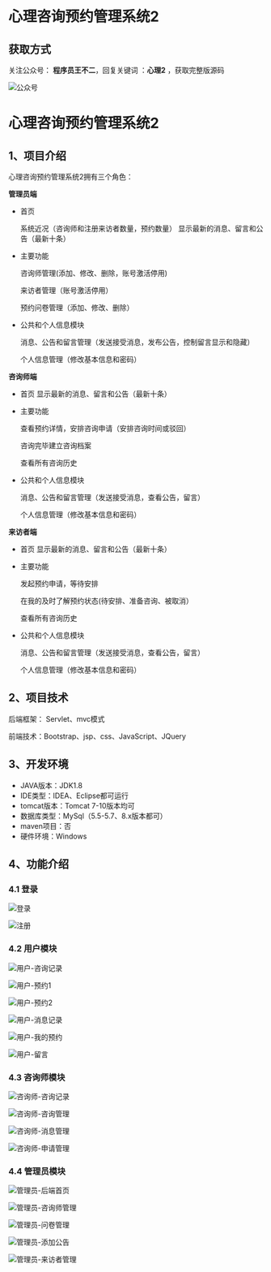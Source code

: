 # 心理咨询预约管理系统2
## 获取方式

关注公众号： **程序员王不二**，回复关键词  ：**心理2** ，获取完整版源码

![公众号](https://project-images-1256969109.cos.ap-chongqing.myqcloud.com/Typora-Images/202205281253739.png)


# 心理咨询预约管理系统2



## 1、项目介绍

心理咨询预约管理系统2拥有三个角色：

**管理员端**

* 首页 

  系统近况（咨询师和注册来访者数量，预约数量）
  显示最新的消息、留言和公告（最新十条）

* 主要功能

  咨询师管理(添加、修改、删除，账号激活停用)

  来访者管理（账号激活停用）

  预约问卷管理（添加、修改、删除）

* 公共和个人信息模块

  消息、公告和留言管理（发送接受消息，发布公告，控制留言显示和隐藏）

  个人信息管理（修改基本信息和密码）

**咨询师端**

- 首页 
  显示最新的消息、留言和公告（最新十条）

- 主要功能

  查看预约详情，安排咨询申请（安排咨询时间或驳回）

  咨询完毕建立咨询档案

  查看所有咨询历史

- 公共和个人信息模块

  消息、公告和留言管理（发送接受消息，查看公告，留言）

  个人信息管理（修改基本信息和密码）

**来访者端**

- 首页 
  显示最新的消息、留言和公告（最新十条）

- 主要功能

  发起预约申请，等待安排

  在我的及时了解预约状态(待安排、准备咨询、被取消）

  查看所有咨询历史

- 公共和个人信息模块

  消息、公告和留言管理（发送接受消息，查看公告，留言）

  个人信息管理（修改基本信息和密码）


## 2、项目技术

后端框架： Servlet、mvc模式

前端技术：Bootstrap、jsp、css、JavaScript、JQuery

## 3、开发环境

- JAVA版本：JDK1.8
- IDE类型：IDEA、Eclipse都可运行
- tomcat版本：Tomcat 7-10版本均可
- 数据库类型：MySql（5.5-5.7、8.x版本都可） 
- maven项目：否
- 硬件环境：Windows


## 4、功能介绍

### 4.1 登录

![登录](https://www.codeshop.fun/Typora-Images/202309252207865.jpg)

![注册](https://www.codeshop.fun/Typora-Images/202309252207983.jpg)

### 4.2 用户模块

![用户-咨询记录](https://www.codeshop.fun/Typora-Images/202309252208371.jpg)

![用户-预约1](https://www.codeshop.fun/Typora-Images/202309252208620.jpg)

![用户-预约2](https://www.codeshop.fun/Typora-Images/202309252208152.jpg)

![用户-消息记录](https://www.codeshop.fun/Typora-Images/202309252208934.jpg)

![用户-我的预约](https://www.codeshop.fun/Typora-Images/202309252208396.jpg)

![用户-留言](https://www.codeshop.fun/Typora-Images/202309252208779.jpg)

### 4.3 咨询师模块

![咨询师-咨询记录](https://www.codeshop.fun/Typora-Images/202309252208583.jpg)

![咨询师-咨询管理](https://www.codeshop.fun/Typora-Images/202309252208441.jpg)

![咨询师-消息管理](https://www.codeshop.fun/Typora-Images/202309252208258.jpg)

![咨询师-申请管理](https://www.codeshop.fun/Typora-Images/202309252208596.jpg)

### 4.4 管理员模块

![管理员-后端首页](https://www.codeshop.fun/Typora-Images/202309252208609.jpg)

![管理员-咨询师管理](https://www.codeshop.fun/Typora-Images/202309252208394.jpg)

![管理员-问卷管理](https://www.codeshop.fun/Typora-Images/202309252208515.jpg)

![管理员-添加公告](https://www.codeshop.fun/Typora-Images/202309252208161.jpg)

![管理员-来访者管理](https://www.codeshop.fun/Typora-Images/202309252208101.jpg)



